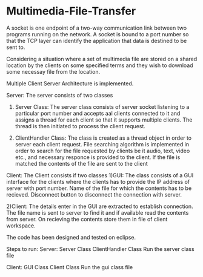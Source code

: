 # Multimedia-File-Transfer

A socket is one endpoint of a two-way communication link between two programs running on the network. A socket is bound to a port number so that the TCP layer can identify the application that data is destined to be sent to.

Considering a situation where a set of multimedia file are stored on a shared location by the clients on some specified terms and they wish to download some necessay file from the location.

Multiple Client Server Architecture is implemented.

Server:
  The server consists of two classes
  1)  Server Class:
                    The server class consists of server socket listening to a particular port number and accepts aal clients connected to it and assigns a thread for each client so that it supports multiple clients. The thread is then initiated to process the client request.
  
  2)  ClientHandler Class:
                          The class is created as a thread object in order to server each client request. File searching algorithm is implemented in order to search for the file requested by clients be it audio, text, video etc., and necessary responce is provided to the client. If the file is matched the contents of the file are sent to the client
                          
Client:
  The Client consists if two classes
  1)GUI:
        The class consists of a GUI interface for the clients where the clients has to provide the IP address of server with port number.
        Name of the file for which the contents has to be recieved.
        Disconnect button to disconnect the connection with server.
  
  2)Client:
           The details enter in the GUI are extracted to establish connection. The file name is sent to server to find it and if available read the contents from server. On recieving the contents store them in file of client workspace.
           
The code has been designed and tested on eclipse.

Steps to run:
Server: Server Class
        ClientHandler Class
        Run the server class file

Client: GUI Class
        Client Class
        Run the gui class file
